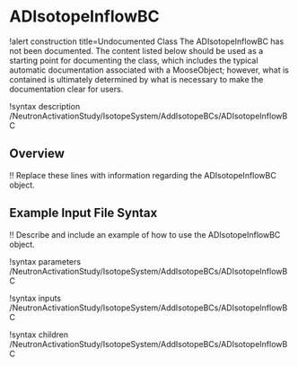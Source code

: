 # ADIsotopeInflowBC

!alert construction title=Undocumented Class
The ADIsotopeInflowBC has not been documented. The content listed below should be used as a starting point for
documenting the class, which includes the typical automatic documentation associated with a
MooseObject; however, what is contained is ultimately determined by what is necessary to make the
documentation clear for users.

!syntax description /NeutronActivationStudy/IsotopeSystem/AddIsotopeBCs/ADIsotopeInflowBC

## Overview

!! Replace these lines with information regarding the ADIsotopeInflowBC object.

## Example Input File Syntax

!! Describe and include an example of how to use the ADIsotopeInflowBC object.

!syntax parameters /NeutronActivationStudy/IsotopeSystem/AddIsotopeBCs/ADIsotopeInflowBC

!syntax inputs /NeutronActivationStudy/IsotopeSystem/AddIsotopeBCs/ADIsotopeInflowBC

!syntax children /NeutronActivationStudy/IsotopeSystem/AddIsotopeBCs/ADIsotopeInflowBC

